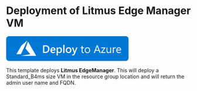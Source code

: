 # Deployment of Litmus Edge Manager VM

[![Deploy To Azure](https://raw.githubusercontent.com/litmusautomation/lem-azure-template/master/images/deploytoazure.svg?sanitize=true)](https://portal.azure.com/#create/Microsoft.Template/uri/https%3A%2F%2Fraw.githubusercontent.com%2Flitmusautomation%2Flem-azure-template%2Fmaster%2Fazuredeploy.json) 


This template deploys **Litmus EdgeManager**. This will deploy a Standard_B4ms size VM in the resource group location and will return the admin user name and FQDN.  
